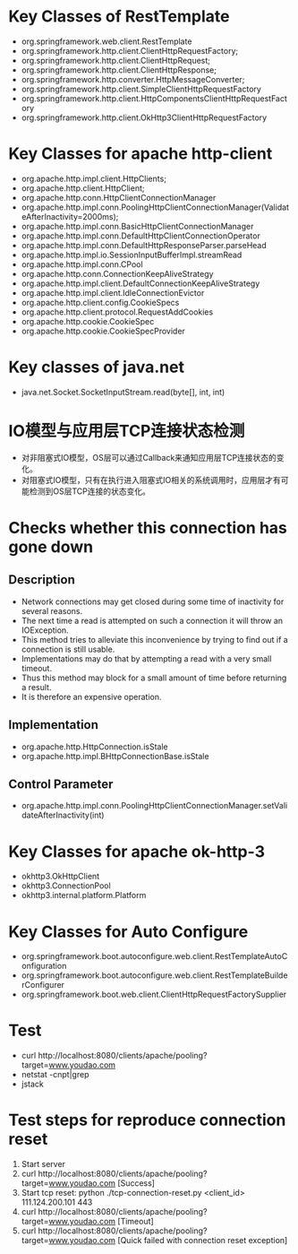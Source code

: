 # Key Classes of RestTemplate
- org.springframework.web.client.RestTemplate
- org.springframework.http.client.ClientHttpRequestFactory;
- org.springframework.http.client.ClientHttpRequest;
- org.springframework.http.client.ClientHttpResponse;
- org.springframework.http.converter.HttpMessageConverter;
- org.springframework.http.client.SimpleClientHttpRequestFactory
- org.springframework.http.client.HttpComponentsClientHttpRequestFactory
- org.springframework.http.client.OkHttp3ClientHttpRequestFactory

# Key Classes for apache http-client
- org.apache.http.impl.client.HttpClients;
- org.apache.http.client.HttpClient;
- org.apache.http.conn.HttpClientConnectionManager
- org.apache.http.impl.conn.PoolingHttpClientConnectionManager(ValidateAfterInactivity=2000ms);
- org.apache.http.impl.conn.BasicHttpClientConnectionManager
- org.apache.http.impl.conn.DefaultHttpClientConnectionOperator
- org.apache.http.impl.conn.DefaultHttpResponseParser.parseHead
- org.apache.http.impl.io.SessionInputBufferImpl.streamRead
- org.apache.http.impl.conn.CPool
- org.apache.http.conn.ConnectionKeepAliveStrategy
- org.apache.http.impl.client.DefaultConnectionKeepAliveStrategy
- org.apache.http.impl.client.IdleConnectionEvictor
- org.apache.http.client.config.CookieSpecs
- org.apache.http.client.protocol.RequestAddCookies
- org.apache.http.cookie.CookieSpec
- org.apache.http.cookie.CookieSpecProvider

# Key classes of java.net
- java.net.Socket.SocketInputStream.read(byte[], int, int)

# IO模型与应用层TCP连接状态检测
- 对非阻塞式IO模型，OS层可以通过Callback来通知应用层TCP连接状态的变化。
- 对阻塞式IO模型，只有在执行进入阻塞式IO相关的系统调用时，应用层才有可能检测到OS层TCP连接的状态变化。

# Checks whether this connection has gone down
## Description
- Network connections may get closed during some time of inactivity for several reasons. 
- The next time a read is attempted on such a connection it will throw an IOException. 
- This method tries to alleviate this inconvenience by trying to find out if a connection is still usable. 
- Implementations may do that by attempting a read with a very small timeout. 
- Thus this method may block for a small amount of time before returning a result. 
- It is therefore an expensive operation.
## Implementation
- org.apache.http.HttpConnection.isStale
- org.apache.http.impl.BHttpConnectionBase.isStale
## Control Parameter
- org.apache.http.impl.conn.PoolingHttpClientConnectionManager.setValidateAfterInactivity(int)

# Key Classes for apache ok-http-3
- okhttp3.OkHttpClient
- okhttp3.ConnectionPool
- okhttp3.internal.platform.Platform

# Key Classes for Auto Configure
- org.springframework.boot.autoconfigure.web.client.RestTemplateAutoConfiguration
- org.springframework.boot.autoconfigure.web.client.RestTemplateBuilderConfigurer
- org.springframework.boot.web.client.ClientHttpRequestFactorySupplier

# Test
- curl http://localhost:8080/clients/apache/pooling?target=www.youdao.com
- netstat -cnpt|grep <pid>
- jstack <pid>

# Test steps for reproduce connection reset
1. Start server
2. curl http://localhost:8080/clients/apache/pooling?target=www.youdao.com [Success]
3. Start tcp reset: python ./tcp-connection-reset.py <client_id> 111.124.200.101 443
4. curl http://localhost:8080/clients/apache/pooling?target=www.youdao.com [Timeout]
5. curl http://localhost:8080/clients/apache/pooling?target=www.youdao.com [Quick failed with connection reset exception]